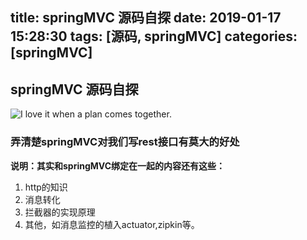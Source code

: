 title: springMVC 源码自探
date: 2019-01-17 15:28:30
tags: [源码, springMVC]
categories: [springMVC]
---
## springMVC 源码自探

![I love it when a plan comes together.](http://ww1.sinaimg.cn/large/006Cwrd9gy1fxskn2tpksj31hc0u0guq.jpg)
### 弄清楚springMVC对我们写rest接口有莫大的好处

**说明：其实和springMVC绑定在一起的内容还有这些：**
1. http的知识
2. 消息转化
3. 拦截器的实现原理
4. 其他，如消息监控的植入actuator,zipkin等。